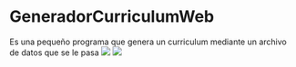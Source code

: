 # GeneradorCurriculumWeb
Es una pequeño programa que genera un curriculum mediante un archivo de datos que se le pasa
<img src="datos.jpg">
<img src="curriculum.jpg">
